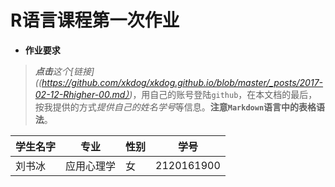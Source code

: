 # R语言课程第一次作业

- **作业要求**

> ***点击**这个[链接]((https://github.com/xkdog/xkdog.github.io/blob/master/_posts/2017-02-12-Rhigher-00.md）)*，用自己的账号登陆`github`，在本文档的最后，按我提供的方式*提供自己的姓名学号*等信息。**注意`Markdown`语言中的表格语法**。

**学生名字**|**专业**|**性别**|**学号**|
----------|:----------:|----------|----------|
刘书冰 | 应用心理学 | 女 | 2120161900 |
